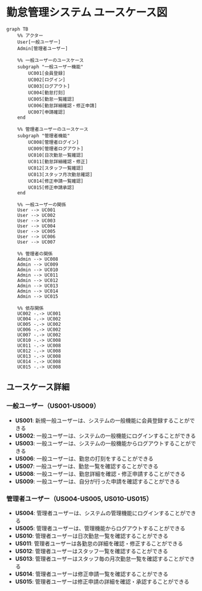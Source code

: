 # 勤怠管理システム ユースケース図

```mermaid
graph TB
    %% アクター
    User[一般ユーザー]
    Admin[管理者ユーザー]
    
    %% 一般ユーザーのユースケース
    subgraph "一般ユーザー機能"
        UC001[会員登録]
        UC002[ログイン]
        UC003[ログアウト]
        UC004[勤怠打刻]
        UC005[勤怠一覧確認]
        UC006[勤怠詳細確認・修正申請]
        UC007[申請確認]
    end
    
    %% 管理者ユーザーのユースケース
    subgraph "管理者機能"
        UC008[管理者ログイン]
        UC009[管理者ログアウト]
        UC010[日次勤怠一覧確認]
        UC011[勤怠詳細確認・修正]
        UC012[スタッフ一覧確認]
        UC013[スタッフ月次勤怠確認]
        UC014[修正申請一覧確認]
        UC015[修正申請承認]
    end
    
    %% 一般ユーザーの関係
    User --> UC001
    User --> UC002
    User --> UC003
    User --> UC004
    User --> UC005
    User --> UC006
    User --> UC007
    
    %% 管理者の関係
    Admin --> UC008
    Admin --> UC009
    Admin --> UC010
    Admin --> UC011
    Admin --> UC012
    Admin --> UC013
    Admin --> UC014
    Admin --> UC015
    
    %% 依存関係
    UC002 -.-> UC001
    UC004 -.-> UC002
    UC005 -.-> UC002
    UC006 -.-> UC002
    UC007 -.-> UC002
    UC010 -.-> UC008
    UC011 -.-> UC008
    UC012 -.-> UC008
    UC013 -.-> UC008
    UC014 -.-> UC008
    UC015 -.-> UC008
```

## ユースケース詳細

### 一般ユーザー（US001-US009）
- **US001**: 新規一般ユーザーは、システムの一般機能に会員登録することができる
- **US002**: 一般ユーザーは、システムの一般機能にログインすることができる
- **US003**: 一般ユーザーは、システムの一般機能からログアウトすることができる
- **US006**: 一般ユーザーは、勤怠の打刻をすることができる
- **US007**: 一般ユーザーは、勤怠一覧を確認することができる
- **US008**: 一般ユーザーは、勤怠詳細を確認・修正申請することができる
- **US009**: 一般ユーザーは、自分が行った申請を確認することができる

### 管理者ユーザー（US004-US005, US010-US015）
- **US004**: 管理者ユーザーは、システムの管理機能にログインすることができる
- **US005**: 管理者ユーザーは、管理機能からログアウトすることができる
- **US010**: 管理者ユーザーは日次勤怠一覧を確認することができる
- **US011**: 管理者ユーザーは各勤怠の詳細を確認・修正することができる
- **US012**: 管理者ユーザーはスタッフ一覧を確認することができる
- **US013**: 管理者ユーザーはスタッフ毎の月次勤怠一覧を確認することができる
- **US014**: 管理者ユーザーは修正申請一覧を確認することができる
- **US015**: 管理者ユーザーは修正申請の詳細を確認・承認することができる
